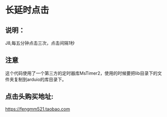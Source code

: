 # 长延时点击

## 说明：

J8,每五分钟点击三次，点击间隔1秒

## 注意

这个代码使用了一个第三方的定时器库MsTimer2，使用的时候要把lib目录下的文件夹复制到arduio的库目录下。

## 点击头购买地址:

https://fengmm521.taobao.com